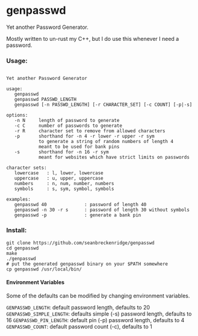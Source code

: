 
# genpasswd

Yet another Password Generator.

Mostly written to un-rust my C++, but I do use this whenever I need a password.

### Usage:

```

Yet another Password Generator

usage:
   genpasswd
   genpasswd PASSWD_LENGTH
   genpasswd [-n PASSWD_LENGTH] [-r CHARACTER_SET] [-c COUNT] [-p|-s]

options:
   -n N     length of password to generate
   -c C     number of passwords to generate
   -r R     character set to remove from allowed characters
   -p       shorthand for -n 4 -r lower -r upper -r sym
            to generate a string of random numbers of length 4
            meant to be used for bank pins
   -s       shorthand for -n 16 -r sym
            meant for websites which have strict limits on passwords

character sets:
   lowercase   : l, lower, lowercase
   uppercase   : u, upper, uppercase
   numbers     : n, num, number, numbers
   symbols     : s, sym, symbol, symbols

examples:
   genpasswd 40              : password of length 40
   genpasswd -n 30 -r s      : password of length 30 without symbols
   genpasswd -p              : generate a bank pin
```

### Install:

```
git clone https://github.com/seanbreckenridge/genpasswd
cd genpasswd
make
./genpasswd
# put the generated genpasswd binary on your $PATH somewhere
cp genpasswd /usr/local/bin/
```

#### Environment Variables

Some of the defaults can be modified by changing environment variables.

`GENPASSWD_LENGTH`: default password length, defaults to 20
`GENPASSWD_SIMPLE_LENGTH`: defaults simple (-s) password length, defaults to 16
`GENPASSWD_PIN_LENGTH`: default pin (-p) password length, defaults to 4
`GENPASSWD_COUNT`: default password count (-c), defaults to 1
